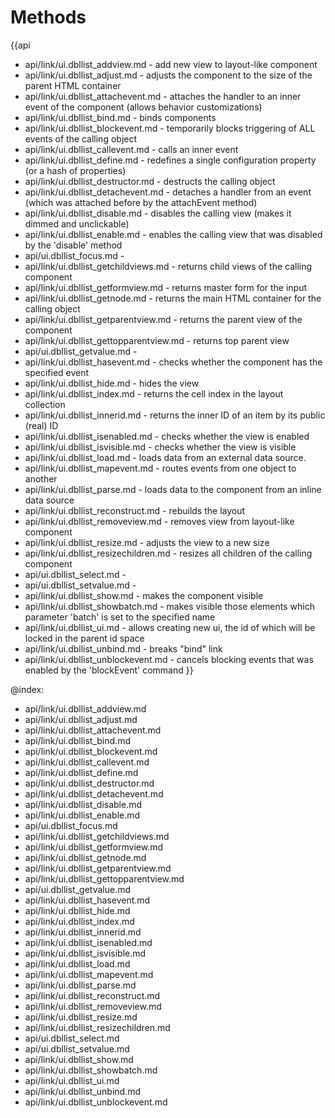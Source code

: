 Methods
=======

{{api
- api/link/ui.dbllist_addview.md - add new view to layout-like component
- api/link/ui.dbllist_adjust.md - adjusts the component to the size of the parent HTML container
- api/link/ui.dbllist_attachevent.md - attaches the handler to an inner event of the component (allows behavior customizations)
- api/link/ui.dbllist_bind.md - binds components
- api/link/ui.dbllist_blockevent.md - temporarily blocks triggering of ALL events of the calling object
- api/link/ui.dbllist_callevent.md - calls an inner event
- api/link/ui.dbllist_define.md - redefines a single configuration property (or a hash of properties)
- api/link/ui.dbllist_destructor.md - destructs the calling object
- api/link/ui.dbllist_detachevent.md - detaches a handler from an event (which was attached before by the attachEvent method)
- api/link/ui.dbllist_disable.md - disables the calling view (makes it dimmed and unclickable)
- api/link/ui.dbllist_enable.md - enables the calling view that was disabled by the 'disable' method
- api/ui.dbllist_focus.md - 
- api/link/ui.dbllist_getchildviews.md - returns child views of the calling component
- api/link/ui.dbllist_getformview.md - returns master form for the input
- api/link/ui.dbllist_getnode.md - returns the main HTML container for the calling object
- api/link/ui.dbllist_getparentview.md - returns the parent view of the component
- api/link/ui.dbllist_gettopparentview.md - returns top parent view
- api/ui.dbllist_getvalue.md - 
- api/link/ui.dbllist_hasevent.md - checks whether the component has the specified event
- api/link/ui.dbllist_hide.md - hides the view
- api/link/ui.dbllist_index.md - returns the cell index in the layout collection
- api/link/ui.dbllist_innerid.md - returns the inner ID of an item by its public (real) ID
- api/link/ui.dbllist_isenabled.md - checks whether the view is enabled
- api/link/ui.dbllist_isvisible.md - checks whether the view is visible
- api/link/ui.dbllist_load.md - loads data from an external data source.
- api/link/ui.dbllist_mapevent.md - routes events from one object to another
- api/link/ui.dbllist_parse.md - loads data to the component from an inline data source
- api/link/ui.dbllist_reconstruct.md - rebuilds the layout
- api/link/ui.dbllist_removeview.md - removes view from layout-like component
- api/link/ui.dbllist_resize.md - adjusts the view to a new size
- api/link/ui.dbllist_resizechildren.md - resizes all children of the calling component
- api/ui.dbllist_select.md - 
- api/ui.dbllist_setvalue.md - 
- api/link/ui.dbllist_show.md - makes the component visible
- api/link/ui.dbllist_showbatch.md - makes visible those elements which parameter 'batch' is set to the specified name
- api/link/ui.dbllist_ui.md - allows creating new ui, the id of which will be locked in the parent id space
- api/link/ui.dbllist_unbind.md - breaks "bind" link
- api/link/ui.dbllist_unblockevent.md - cancels blocking events that was enabled by the 'blockEvent' command
}}

@index:
- api/link/ui.dbllist_addview.md
- api/link/ui.dbllist_adjust.md
- api/link/ui.dbllist_attachevent.md
- api/link/ui.dbllist_bind.md
- api/link/ui.dbllist_blockevent.md
- api/link/ui.dbllist_callevent.md
- api/link/ui.dbllist_define.md
- api/link/ui.dbllist_destructor.md
- api/link/ui.dbllist_detachevent.md
- api/link/ui.dbllist_disable.md
- api/link/ui.dbllist_enable.md
- api/ui.dbllist_focus.md
- api/link/ui.dbllist_getchildviews.md
- api/link/ui.dbllist_getformview.md
- api/link/ui.dbllist_getnode.md
- api/link/ui.dbllist_getparentview.md
- api/link/ui.dbllist_gettopparentview.md
- api/ui.dbllist_getvalue.md
- api/link/ui.dbllist_hasevent.md
- api/link/ui.dbllist_hide.md
- api/link/ui.dbllist_index.md
- api/link/ui.dbllist_innerid.md
- api/link/ui.dbllist_isenabled.md
- api/link/ui.dbllist_isvisible.md
- api/link/ui.dbllist_load.md
- api/link/ui.dbllist_mapevent.md
- api/link/ui.dbllist_parse.md
- api/link/ui.dbllist_reconstruct.md
- api/link/ui.dbllist_removeview.md
- api/link/ui.dbllist_resize.md
- api/link/ui.dbllist_resizechildren.md
- api/ui.dbllist_select.md
- api/ui.dbllist_setvalue.md
- api/link/ui.dbllist_show.md
- api/link/ui.dbllist_showbatch.md
- api/link/ui.dbllist_ui.md
- api/link/ui.dbllist_unbind.md
- api/link/ui.dbllist_unblockevent.md


